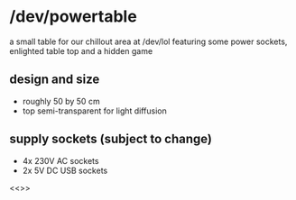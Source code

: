 # /dev/powertable

a small table for our chillout area at /dev/lol featuring some power sockets, enlighted table top and a hidden game

## design and size
* roughly 50 by 50 cm
* top semi-transparent for light diffusion

## supply sockets (subject to change)
* 4x 230V AC sockets
* 2x 5V DC USB sockets

<<<insert sketch here>>>
